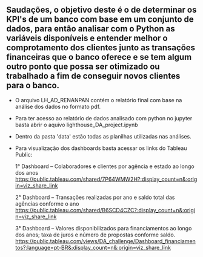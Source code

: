 ## Saudações, o objetivo deste é o de determinar os KPI's de um banco com base em um conjunto de dados, para então analisar com o Python as variáveis disponíveis e entender melhor o comprotamento dos clientes junto as transações financeiras que o banco oferece e se tem algum outro ponto que possa ser otimizado ou trabalhado a fim de conseguir novos clientes para o banco. 

- O arquivo LH_AD_RENANPAN contém o relatório final com base na análise dos dados no formato pdf.

- Para ter acesso ao relatório de dados analisado com python no jupyter basta abrir o aquivo lighthouse_DA_project.ipynb

- Dentro da pasta 'data' estão todas as planilhas utilizadas nas análises. 

- Para visualização dos dashboards basta acessar os links do Tableau Public:

    1° Dashboard – Colaboradores e clientes por agência e estado ao longo dos anos
        https://public.tableau.com/shared/7P64WMW2H?:display_count=n&:origin=viz_share_link
        
    2° Dashboard – Transações realizadas por ano e saldo total das agências conforme o ano
        https://public.tableau.com/shared/B6SCD4CZC?:display_count=n&:origin=viz_share_link
        
    3° Dashboard – Valores disponibilizados para financiamentos ao longo dos anos; taxa de juros e número de propostas conforme saldo.
        https://public.tableau.com/views/DA_challenge/Dashboard_financiamentos?:language=pt-BR&:display_count=n&:origin=viz_share_link
